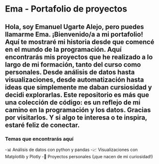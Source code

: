 # Ema - Portafolio de proyectos

Hola, soy Emanuel Ugarte Alejo, pero puedes llamarme Ema.
¡Bienvenido/a a mi portafolio! Aquí te mostraré mi historia desde que comencé en el mundo de la programación.
Aquí encontrarás mis proyectos que he realizado a lo largo de mi formación, tanto del curso como personales. Desde análisis de datos hasta visualizaciones, desde automatización hasta ideas que simplemente me daban cursiosidad y decidi explorarlas.
Este repositorio es más que una colección de código: es un reflejo de mi camino en la programación y los datos.
Gracias por visitarlos. Y si algo te interesa o te inspira, estaré feliz de conectar.
---

### Temas que encontrarás aquí 
-📊 Análisis de datos con python y pandas
-📈 Visualizaciones con Matplotlib y Plotly
-🧠 Proyectos personales (¡que nacen de mi curiosidad!)
